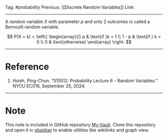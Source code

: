 Tag: #probability 
Previous: [[Discrete Random Variables]]
Link: 

---

A random variable $X$ with parameter $p$ and only 2 outcomes is called a Bernoulli random variable.

$$
P(X = k) = 
\left\{
	\begin{array}{l}
		p & \text{if }k = 1 \\
		1 - p & \text{if } k = 0 \\
		0 & \text{otherwise}
	\end{array}
\right.
$$

---

# Reference

1. Hsieh, Ping-Chun. “515512: Probability Lecture 6 - Random Variables.” NYCU EC016, September 25, 2024.

---

# Note

This note is included in GitHub repository [My-Vault](https://github.com/LittleD3092/My-Vault.git). Clone this repository and open it in [obsidian](https://obsidian.md/) to enable utilities like wikilinks and graph view.